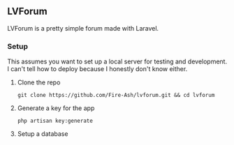 <h2>LVForum</h2>
<p>LVForum is a pretty simple forum made with Laravel.</p>

<h3>Setup</h3>
<p>This assumes you want to set up a local server for testing and development.<br>
I can't tell how to deploy because I honestly don't know either.</p>

<ol>
    <li>
        Clone the repo
        <pre><code>git clone https://github.com/Fire-Ash/lvforum.git && cd lvforum</code></pre>
    </li>
    <li>
        Generate a key for the app
        <pre><code>php artisan key:generate</code></pre>
    </li>
    <li>
        Setup a database
    </li>
</ol>
